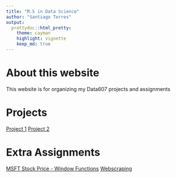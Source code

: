 ```yaml
---
title: "M.S in Data Science"
author: "Santiago Torres"
output:
  prettydoc::html_pretty:
    theme: cayman
    highlight: vignette
    keep_md: true
---
```


# About this website

This website is for organizing my Data607 projects and assignments

# Projects

[Project 1](https://sserrot.github.io/DATA607/projects/Project_1.html)
[Project 2](https://sserrot.github.io/DATA607/projects/Project_2.html)


# Extra Assignments
[MSFT Stock Price - Window Functions](https://sserrot.github.io/DATA607/window/MSFT_Stock_Price.html)
[Webscraping](google.com)
